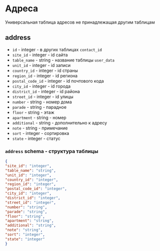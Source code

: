 # Адреса
Универсальная таблица адресов не принадлежащая другим таблицам
## address
- `id` - integer - в других таблицах `contact_id`
- `site_id` - integer - id сайта
- `table_name` - string - название таблицы `user_data`
- `unit_id` - integer - id записи
- `country_id` - integer - id страны
- `region_id` - integer - id региона
- `postal_code_id` - integer - id почтового кода
- `city_id` - integer - id города
- `district_id` - integer - id района
- `street_id` - integer - id улицы
- `number` - string - номер дома
- `parade` - string - парадное
- `floor` - string - этаж
- `apartment` - string - номер
- `additional` - string - дополнительно к адресу
- `note` - string - примечание
- `sort` - integer - сортировка
- `state` - integer - статус
### `address` schema - структура таблицы
```json
{
"site_id": "integer",
"table_name": "string",
"unit_id": "integer",
"country_id": "integer",
"region_id": "integer",
"postal_code_id": "integer",
"city_id": "integer",
"district_id": "integer",
"street_id": "integer",
"number": "string",
"parade": "string",
"floor": "string",
"apartment": "string",
"additional": "string",
"note": "string",
"sort": "integer",
"state": "integer"
}
```
